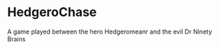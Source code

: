 HedgeroChase
============

A game played between the hero Hedgeromeanr and the evil Dr Ninety Brains
